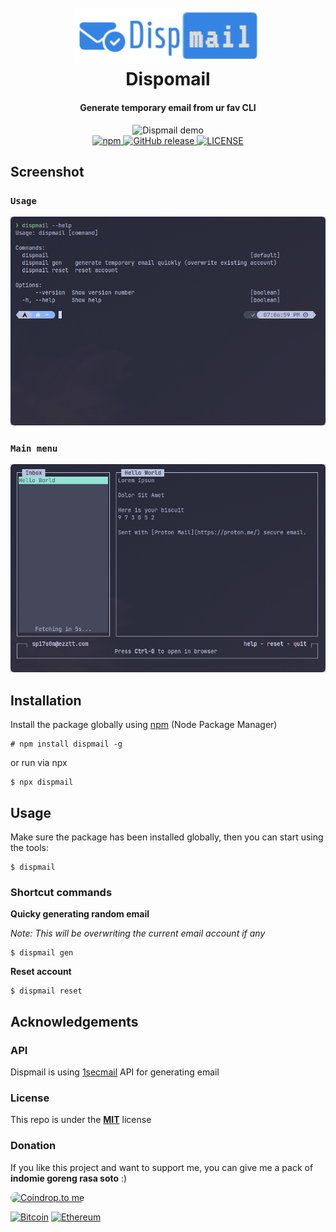<h1 align="center">
  <br>
<img src="https://raw.githubusercontent.com/shinyxn/dispmail/main/assets/dispmail-logo.png" alt="Dispomail" width="300">
  <br>
  Dispomail
  <br>
</h1>
<h4 align="center">Generate temporary email from ur fav CLI</h4>
<p align="center">
    <img src="https://raw.githubusercontent.com/shinyxn/dispmail/main/assets/dispomail-demo.gif" width="400" alt="Dispmail demo">
  <br>
  <a href="https://www.npmjs.com/package/dispmail">
    <img src="https://img.shields.io/npm/v/dispmail.svg?style=flat-square"
         alt="npm">
  </a>
  <a href="https://github.com/shinyxn/dispmail/releases/">
    <img src="https://img.shields.io/github/release/shinyxn/dispmail.svg"
         alt="GitHub release">
  </a>
    <a href="LICENSE">
    <img src="https://img.shields.io/github/license/shinyxn/dispmail.svg" alt="LICENSE">
  </a>
</p>

## Screenshot
### `Usage`
![](assets/dispmail-help.png)

### `Main menu`
![](assets/dispmail-main.png)

## Installation

Install the package globally using [npm](https://www.npmjs.com/package/dispmail) (Node Package Manager)

```
# npm install dispmail -g
```

or run via npx

```
$ npx dispmail
```

## Usage

Make sure the package has been installed globally, then you can start using the tools:

```
$ dispmail
```

### Shortcut commands

**Quicky generating random email**

_Note: This will be overwriting the current email account if any_

```
$ dispmail gen
```

**Reset account**

```
$ dispmail reset
```

## Acknowledgements

### API

Dispmail is using [1secmail](https://www.1secmail.com/api/) API for generating email

### License

This repo is under the [**MIT**](LICENSE) license

### Donation

If you like this project and want to support me, you can give me a pack of __indomie goreng rasa soto__ :)

<a href="https://coindrop.to/shinyxn" target="_blank"><img src="https://coindrop.to/embed-button.png" style="border-radius: 10px; height: 57px !important;width: 229px !important;" alt="Coindrop.to me"></img>

[![Bitcoin](https://img.shields.io/badge/Bitcoin-000?style=for-the-badge&logo=bitcoin&logoColor=white)](https://coindrop.to/shinyxn) [![Ethereum](https://img.shields.io/badge/Ethereum-3C3C3D?style=for-the-badge&logo=Ethereum&logoColor=white)](https://coindrop.to/shinyxn)
